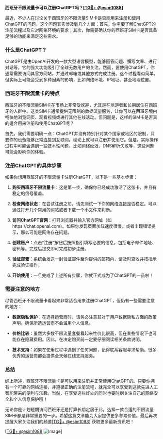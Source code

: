 **西班牙不限流量卡可以注册ChatGPT吗？[[TG💪+ @esim1088](https://t.me/s/esim1088)]**

最近，不少人在讨论关于西班牙的不限流量SIM卡是否能用来注册和使用ChatGPT的问题。这个问题其实涉及到几个方面：首先，你需要了解ChatGPT的注册流程以及它对网络环境的要求；其次，你需要确认你的西班牙SIM卡是否具备足够的功能来满足这些需求。

### 什么是ChatGPT？

ChatGPT是由OpenAI开发的一款大型语言模型，能够回答问题、撰写文章、进行对话等。它的强大功能吸引了全球无数用户的关注。然而，要使用ChatGPT，你通常需要访问其官方网站，并通过邮箱或其他方式完成注册。这个过程看似简单，但实际上可能会受到多种因素的影响，比如网络环境、IP地址、甚至地理位置。

### 西班牙不限流量卡的特点

西班牙的不限流量SIM卡在市场上非常受欢迎，尤其是在旅游者和长期居住在西班牙的人群中。这类SIM卡通常提供无限制的数据流量服务，让你可以在西班牙境内畅快地浏览网页、观看视频或进行其他在线活动。但问题是，这样的SIM卡是否真的适合用来注册和使用ChatGPT呢？

首先，我们需要明确一点：ChatGPT并没有特别针对某个国家或地区的限制，只要你的设备能够正常连接到互联网，理论上就可以注册并使用它。但是，实际操作过程中可能会遇到一些技术性问题，比如网络延迟、DNS解析失败等，这些问题可能会影响你的体验。

### 注册ChatGPT的具体步骤

如果你想用西班牙的不限流量卡注册ChatGPT，以下是一些基本步骤：

1. **购买西班牙不限流量卡**：这是第一步，确保你已经成功激活了这张卡，并且有稳定的信号覆盖。
   
2. **检查网络状态**：在尝试注册之前，请先测试一下你的网络连接是否稳定。可以通过打开几个常用的网站或者下载一个小文件来判断。

3. **访问ChatGPT官网**：打开浏览器并输入官方网址（如https://chat.openai.com）。如果你发现页面加载速度很慢，或者出现错误提示，那么可能是网络存在问题。

4. **创建账户**：点击“注册”按钮后按照指引填写必要的信息，包括电子邮件地址、密码等。完成后提交即可完成初步注册。

5. **验证邮箱**：系统会发送一封验证邮件至你提供的邮箱内，请及时查收并按指示完成验证操作。

6. **开始使用**：一旦完成了上述所有步骤，你就正式成为了ChatGPT的一员啦！

### 需要注意的地方

尽管西班牙不限流量卡看起来非常适合用来注册ChatGPT，但仍有一些需要注意的地方：

- **数据隐私保护**：在选择运营商时，请务必注意其对于用户数据隐私方面的政策声明。确保所选运营商不会滥用个人信息。
  
- **价格比较**：虽然大多数不限流量套餐看起来性价比很高，但在某些情况下也可能存在隐藏费用。因此，在决定购买前一定要仔细阅读相关条款说明。

- **技术支持**：如果在使用过程中遇到了任何问题，记得联系客服寻求帮助。很多优秀的运营商都会提供全天候在线支持服务。

### 总结

综上所述，西班牙不限流量卡是可以用来注册并正常使用ChatGPT的。只要你拥有一个可靠的网络连接，并遵循正确的注册流程，就完全可以享受到这款先进人工智能带来的便利与乐趣。当然，在享受这些好处的同时也要时刻关注自己的网络安全和个人信息保护哦！

无论你是计划短期访问西班牙还是打算长期定居于此，选择一款合适的不限流量SIM卡都是非常重要的一步。希望这篇文章能为大家提供更多参考价值。最后再次提醒大家关注我们的频道[[TG💪+ @esim1088](https://t.me/s/esim1088)] 获取更多最新资讯吧！

[[TG💪+ @esim1088](https://t.me/s/esim1088) ![Image](https://i.postimg.cc/4NQfJmqS/Snipaste-2025-05-13-00-14-12.png)]